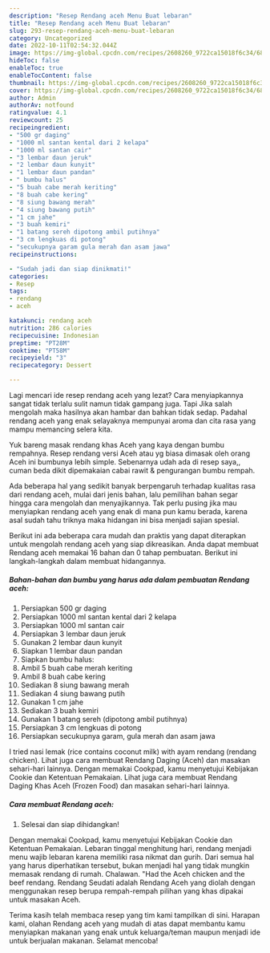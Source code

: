 ```yaml
---
description: "Resep Rendang aceh Menu Buat lebaran"
title: "Resep Rendang aceh Menu Buat lebaran"
slug: 293-resep-rendang-aceh-menu-buat-lebaran
category: Uncategorized
date: 2022-10-11T02:54:32.044Z
image: https://img-global.cpcdn.com/recipes/2608260_9722ca15018f6c34/680x482cq70/rendang-aceh-foto-resep-utama.jpg
hideToc: false
enableToc: true
enableTocContent: false
thumbnail: https://img-global.cpcdn.com/recipes/2608260_9722ca15018f6c34/680x482cq70/rendang-aceh-foto-resep-utama.jpg
cover: https://img-global.cpcdn.com/recipes/2608260_9722ca15018f6c34/680x482cq70/rendang-aceh-foto-resep-utama.jpg
author: Admin
authorAv: notfound
ratingvalue: 4.1
reviewcount: 25
recipeingredient:
- "500 gr daging"
- "1000 ml santan kental dari 2 kelapa"
- "1000 ml santan cair"
- "3 lembar daun jeruk"
- "2 lembar daun kunyit"
- "1 lembar daun pandan"
- " bumbu halus"
- "5 buah cabe merah keriting"
- "8 buah cabe kering"
- "8 siung bawang merah"
- "4 siung bawang putih"
- "1 cm jahe"
- "3 buah kemiri"
- "1 batang sereh dipotong ambil putihnya"
- "3 cm lengkuas di potong"
- "secukupnya garam gula merah dan asam jawa"
recipeinstructions:

- "Sudah jadi dan siap dinikmati!"
categories:
- Resep
tags:
- rendang
- aceh

katakunci: rendang aceh 
nutrition: 286 calories
recipecuisine: Indonesian
preptime: "PT28M"
cooktime: "PT58M"
recipeyield: "3"
recipecategory: Dessert

---
```



Lagi mencari ide resep rendang aceh yang lezat? Cara menyiapkannya sangat tidak terlalu sulit namun tidak gampang juga. Tapi Jika salah mengolah maka hasilnya akan hambar dan bahkan tidak sedap. Padahal rendang aceh yang enak selayaknya mempunyai aroma dan cita rasa yang mampu memancing selera kita.


Yuk bareng masak rendang khas Aceh yang kaya dengan bumbu rempahnya. Resep rendang versi Aceh atau yg biasa dimasak oleh orang Aceh ini bumbunya lebih simple. Sebenarnya udah ada di resep saya,, cuman beda dikit dipemakaian cabai rawit &amp; pengurangan bumbu rempah.

Ada beberapa hal yang sedikit banyak berpengaruh terhadap kualitas rasa dari rendang aceh, mulai dari jenis bahan, lalu pemilihan bahan segar hingga cara mengolah dan menyajikannya. Tak perlu pusing jika mau menyiapkan rendang aceh yang enak di mana pun kamu berada, karena asal sudah tahu triknya maka hidangan ini bisa menjadi sajian spesial.


Berikut ini ada beberapa cara mudah dan praktis yang dapat diterapkan untuk mengolah rendang aceh yang siap dikreasikan. Anda dapat membuat Rendang aceh memakai 16 bahan dan 0 tahap pembuatan. Berikut ini langkah-langkah dalam membuat hidangannya.

<!--inarticleads1-->

##### Bahan-bahan dan bumbu yang harus ada dalam pembuatan Rendang aceh:

1. Persiapkan 500 gr daging
1. Persiapkan 1000 ml santan kental dari 2 kelapa
1. Persiapkan 1000 ml santan cair
1. Persiapkan 3 lembar daun jeruk
1. Gunakan 2 lembar daun kunyit
1. Siapkan 1 lembar daun pandan
1. Siapkan  bumbu halus:
1. Ambil 5 buah cabe merah keriting
1. Ambil 8 buah cabe kering
1. Sediakan 8 siung bawang merah
1. Sediakan 4 siung bawang putih
1. Gunakan 1 cm jahe
1. Sediakan 3 buah kemiri
1. Gunakan 1 batang sereh (dipotong ambil putihnya)
1. Persiapkan 3 cm lengkuas di potong
1. Persiapkan secukupnya garam, gula merah dan asam jawa


I tried nasi lemak (rice contains coconut milk) with ayam rendang (rendang chicken). Lihat juga cara membuat Rendang Daging (Aceh) dan masakan sehari-hari lainnya. Dengan memakai Cookpad, kamu menyetujui Kebijakan Cookie dan Ketentuan Pemakaian. Lihat juga cara membuat Rendang Daging Khas Aceh (Frozen Food) dan masakan sehari-hari lainnya. 

<!--inarticleads2-->

##### Cara membuat Rendang aceh:


1. Selesai dan siap dihidangkan!

Dengan memakai Cookpad, kamu menyetujui Kebijakan Cookie dan Ketentuan Pemakaian. Lebaran tinggal menghitung hari, rendang menjadi menu wajib lebaran karena memiliki rasa nikmat dan gurih. Dari semua hal yang harus diperhatikan tersebut, bukan menjadi hal yang tidak mungkin memasak rendang di rumah. Chalawan. &#34;Had the Aceh chicken and the beef rendang. Rendang Seudati adalah Rendang Aceh yang diolah dengan menggunakan resep berupa rempah-rempah pilihan yang khas dipakai untuk masakan Aceh. 

Terima kasih telah membaca resep yang tim kami tampilkan di sini. Harapan kami, olahan Rendang aceh yang mudah di atas dapat membantu kamu menyiapkan makanan yang enak untuk keluarga/teman maupun menjadi ide untuk berjualan makanan. Selamat mencoba!
